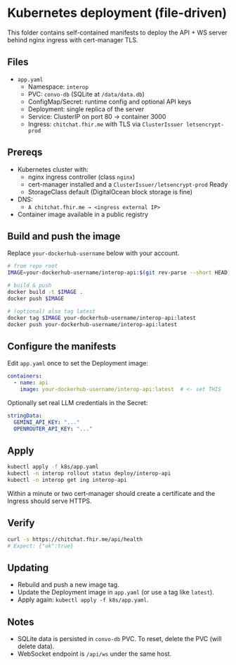 # Kubernetes deployment (file-driven)

This folder contains self-contained manifests to deploy the API + WS server behind nginx ingress with cert-manager TLS.

## Files
- `app.yaml`
  - Namespace: `interop`
  - PVC: `convo-db` (SQLite at `/data/data.db`)
  - ConfigMap/Secret: runtime config and optional API keys
  - Deployment: single replica of the server
  - Service: ClusterIP on port 80 → container 3000
  - Ingress: `chitchat.fhir.me` with TLS via `ClusterIssuer letsencrypt-prod`

## Prereqs
- Kubernetes cluster with:
  - nginx ingress controller (class `nginx`)
  - cert-manager installed and a `ClusterIssuer/letsencrypt-prod` Ready
  - StorageClass default (DigitalOcean block storage is fine)
- DNS:
  - `A chitchat.fhir.me → <ingress external IP>`
- Container image available in a public registry

## Build and push the image
Replace `your-dockerhub-username` below with your account.

```bash
# from repo root
IMAGE=your-dockerhub-username/interop-api:$(git rev-parse --short HEAD)

# build & push
docker build -t $IMAGE .
docker push $IMAGE

# (optional) also tag latest
docker tag $IMAGE your-dockerhub-username/interop-api:latest
docker push your-dockerhub-username/interop-api:latest
```

## Configure the manifests
Edit `app.yaml` once to set the Deployment image:

```yaml
containers:
  - name: api
    image: your-dockerhub-username/interop-api:latest  # <- set THIS
```

Optionally set real LLM credentials in the Secret:

```yaml
stringData:
  GEMINI_API_KEY: "..."
  OPENROUTER_API_KEY: "..."
```

## Apply
```bash
kubectl apply -f k8s/app.yaml
kubectl -n interop rollout status deploy/interop-api
kubectl -n interop get ing interop-api
```

Within a minute or two cert-manager should create a certificate and the Ingress should serve HTTPS.

## Verify
```bash
curl -s https://chitchat.fhir.me/api/health
# Expect: {"ok":true}
```

## Updating
- Rebuild and push a new image tag.
- Update the Deployment image in `app.yaml` (or use a tag like `latest`).
- Apply again: `kubectl apply -f k8s/app.yaml`.

## Notes
- SQLite data is persisted in `convo-db` PVC. To reset, delete the PVC (will delete data).
- WebSocket endpoint is `/api/ws` under the same host.


